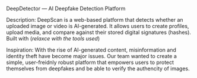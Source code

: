 DeepDetector — AI Deepfake Detection Platform

Description:
DeepScan is a web-based platform that detects whether an uploaded image or video is AI-generated.
It allows users to create profiles, upload media, and compare against their stored digital signatures (hashes).
Built with (*relaxce with the tools used*)

Inspiration:
With the rise of AI-generated content, misinformation and identity theft have become major issues.
Our team wanted to create a simple, user-freidnly robust platform that empowers users to protect themselves from deepfakes and be able to verify the authencity of images.
